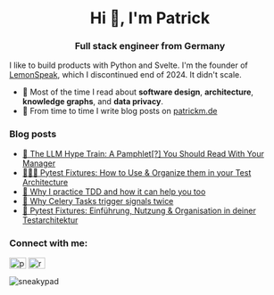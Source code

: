 <h1 align="center">Hi 👋, I'm Patrick</h1>
<h3 align="center">Full stack engineer from Germany</h3>

I like to build products with Python and Svelte. I'm the founder of [LemonSpeak](https://lemonspeak.com), which I discontinued end of 2024. It didn't scale.


- 🌱 Most of the time I read about **software design**, **architecture**, **knowledge graphs**, and **data privacy**.
- 📝 From time to time I write blog posts on [patrickm.de](https://patrickm.de)

### Blog posts
<!-- BLOG-POST-LIST:START -->
 - [🍋 The LLM Hype Train: A Pamphlet[?] You Should Read With Your Manager](https://patrickm.de/llm-hypetrain-pamphlet/)
 - [🏄🏼‍♂️ Pytest Fixtures: How to Use &amp; Organize them in your Test Architecture](https://patrickm.de/pytest-fixtures-how-to-use-organize-them-in-your-test-architecture/)
 - [💫 Why I practice TDD and how it can help you too](https://patrickm.de/why-tdd/)
 - [🌊 Why Celery Tasks trigger signals twice](https://patrickm.de/why-celery-tasks-trigger-signals-twice/)
 - [🚀 Pytest Fixtures: Einführung, Nutzung &amp; Organisation in deiner Testarchitektur](https://patrickm.de/pytest-fixtures-einfuehrung/)<!-- BLOG-POST-LIST:END -->

<h3 align="left">Connect with me:</h3>
<p align="left">
<a href="https://twitter.com/paer06" target="blank"><img align="center" src="https://raw.githubusercontent.com/rahuldkjain/github-profile-readme-generator/master/src/images/icons/Social/twitter.svg" alt="paer06" height="20" width="30" /></a>
<a href="https://patrickm.de/rss/" target="blank"><img align="center" src="https://raw.githubusercontent.com/rahuldkjain/github-profile-readme-generator/master/src/images/icons/Social/rss.svg" alt="rssfeed" height="20" width="30" /></a>
</p>


<p><img align="center" src="https://github-readme-stats.vercel.app/api/top-langs?username=sneakypad&show_icons=true&locale=en&layout=compact" alt="sneakypad" /></p>
